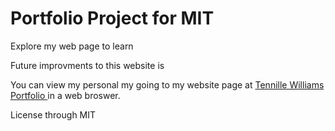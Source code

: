 # Portfolio Project for MIT

Explore my web page to learn

Future improvments to this website is 

You can view my personal my going to my website page at <a href="https://tennwilliams.github.io/TennilleWilliams"> Tennille Williams Portfolio </a> in a web broswer.

License through MIT
